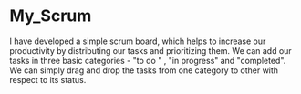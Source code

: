 # My_Scrum
I have developed a simple scrum board, which helps to increase our productivity by distributing our tasks and prioritizing them. 
We can add our tasks in three basic categories - "to do " , "in progress" and "completed". We can simply drag and drop the tasks from one category to other with respect to its status.
